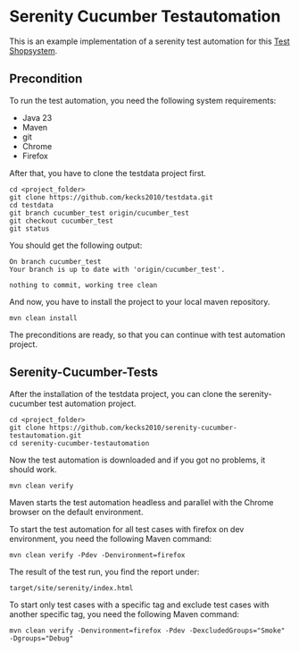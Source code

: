 # Serenity Cucumber Testautomation

This is an example implementation of a serenity test automation for this [Test Shopsystem](https://www.askomdch.com).

## Precondition
To run the test automation, you need the following system requirements:

* Java 23
* Maven
* git
* Chrome
* Firefox

After that, you have to clone the testdata project first.

    cd <project_folder>
    git clone https://github.com/kecks2010/testdata.git
    cd testdata
    git branch cucumber_test origin/cucumber_test
    git checkout cucumber_test
    git status

You should get the following output:

    On branch cucumber_test
    Your branch is up to date with 'origin/cucumber_test'.

    nothing to commit, working tree clean
    
And now, you have to install the project to your local maven repository.

    mvn clean install

The preconditions are ready, so that you can continue with test automation project.

## Serenity-Cucumber-Tests
After the installation of the testdata project, you can clone the serenity-cucumber test automation project.

    cd <project_folder>
    git clone https://github.com/kecks2010/serenity-cucumber-testautomation.git
    cd serenity-cucumber-testautomation

Now the test automation is downloaded and if you got no problems, it should work.

    mvn clean verify

Maven starts the test automation headless and parallel with the Chrome browser on the default environment.

To start the test automation for all test cases with firefox on dev environment, you need the following Maven command:

    mvn clean verify -Pdev -Denvironment=firefox

The result of the test run, you find the report under:

    target/site/serenity/index.html

To start only test cases with a specific tag and exclude test cases with another specific tag,
you need the following Maven command:

    mvn clean verify -Denvironment=firefox -Pdev -DexcludedGroups="Smoke" -Dgroups="Debug"